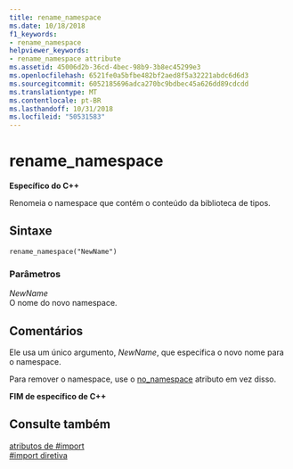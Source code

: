 ```yaml
---
title: rename_namespace
ms.date: 10/18/2018
f1_keywords:
- rename_namespace
helpviewer_keywords:
- rename_namespace attribute
ms.assetid: 45006d2b-36cd-4bec-98b9-3b8ec45299e3
ms.openlocfilehash: 6521fe0a5bfbe482bf2aed8f5a32221abdc6d6d3
ms.sourcegitcommit: 6052185696adca270bc9bdbec45a626dd89cdcdd
ms.translationtype: MT
ms.contentlocale: pt-BR
ms.lasthandoff: 10/31/2018
ms.locfileid: "50531583"
---
```

# <a name="renamenamespace"></a>rename_namespace

**Específico do C++**

Renomeia o namespace que contém o conteúdo da biblioteca de tipos.

## <a name="syntax"></a>Sintaxe

```
rename_namespace("NewName")
```

### <a name="parameters"></a>Parâmetros

*NewName*<br/>
O nome do novo namespace.

## <a name="remarks"></a>Comentários

Ele usa um único argumento, *NewName*, que especifica o novo nome para o namespace.

Para remover o namespace, use o [no_namespace](../preprocessor/no-namespace.md) atributo em vez disso.

**FIM de específico de C++**

## <a name="see-also"></a>Consulte também

[atributos de #import](../preprocessor/hash-import-attributes-cpp.md)<br/>
[#import diretiva](../preprocessor/hash-import-directive-cpp.md)